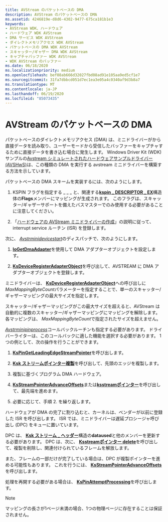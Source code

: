 ```yaml
---
title: AVStream のパケットベースの DMA
description: AVStream のパケットベースの DMA
ms.assetid: 4246819e-d8d6-4302-9477-675ca181b1e3
keywords:
- AVStream WDK、ハードウェア
- ハードウェア WDK AVStream
- DMA サービス WDK AVStream
- ダイレクトメモリアクセス WDK AVStream
- パケットベースの DMA WDK AVStream
- スキャッター/ギャザー DMA WDK AVStream
- キャプチャバッファー WDK AVStream
- WDK AVStream のバッファー
ms.date: 06/18/2020
ms.localizationpriority: medium
ms.openlocfilehash: bef08ab666d32027fbd08ad91e105aa9ed5cf1e7
ms.sourcegitcommit: 31fa7dbbcd051d7ec1ea3e05a4c0340af9d3b8a7
ms.translationtype: MT
ms.contentlocale: ja-JP
ms.lasthandoff: 06/19/2020
ms.locfileid: "85073435"
---
```

# <a name="packet-based-dma-in-avstream"></a>AVStream のパケットベースの DMA

パケットベースのダイレクトメモリアクセス (DMA) は、ミニドライバーがから直接データを読み取り、ユーザーモードから受信したバッファーをキャプチャするために直接データを書き込む場合に発生します。 Windows Driver Kit (WDK) サンプルの[Avstream シミュレートされたハードウェアサンプルドライバー (AVSHwS)](https://docs.microsoft.com/samples/microsoft/windows-driver-samples/avstream-simulated-hardware-sample-driver-avshws/)は、この種類の DMA を実行する avstream ミニドライバーを構築する方法を示しています。

パケットベースの DMA スキームを実装するには、次のようにします。

1. KSPIN フラグを指定する \_ \_ \_ と、関連する[**kspin \_ DESCRIPTOR \_ EX**](https://docs.microsoft.com/windows-hardware/drivers/ddi/ks/ns-ks-_kspin_descriptor_ex)構造体の**Flags**メンバーにマッピングが生成されます。 このフラグは、スキャッター/ギャザーサポートを備えたバスマスターでのみ使用する必要があることに注意してください。

1. 「[ハードウェアの AVStream ミニドライバーの作成](writing-avstream-minidrivers-for-hardware.md)」の説明に従って、interrupt service ルーチン (ISR) を登録します。

次に、 [*Avstrminidevicestart*](https://docs.microsoft.com/windows-hardware/drivers/ddi/ks/nc-ks-pfnksdevicepnpstart)のディスパッチで、次のようにします。

1. [**IoGetDmaAdapter**](https://docs.microsoft.com/windows-hardware/drivers/ddi/wdm/nf-wdm-iogetdmaadapter)を使用して DMA アダプターオブジェクトを設定します。

1. [**KsDeviceRegisterAdapterObject**](https://docs.microsoft.com/windows-hardware/drivers/ddi/ks/nf-ks-ksdeviceregisteradapterobject)を呼び出して、AVSTREAM に DMA アダプターオブジェクトを登録します。

ミニドライバーは、 [**KsDeviceRegisterAdapterObject**](https://docs.microsoft.com/windows-hardware/drivers/ddi/ks/nf-ks-ksdeviceregisteradapterobject)への呼び出しに*MaxMappingByteCount*パラメーターを指定することで、単一のスキャッター/ギャザーマッピングの最大サイズを指定します。

スキャッター/ギャザーマッピングがこの最大サイズを超えると、AVStream は自動的に複数のスキャッター/ギャザーマッピングにマッピングを解除します。各マッピングは、 *MaxMappingByteCount*で指定されたサイズを超えません。

[*Avstrminipinprocess*](https://docs.microsoft.com/windows-hardware/drivers/ddi/ks/nc-ks-pfnkspin)コールバックルーチンも指定する必要があります。 ドライバーライターは、このコールバックに適した機能を選択する必要があります。 1つの例として、次の操作を行うことができます。

1. [**KsPinGetLeadingEdgeStreamPointer**](https://docs.microsoft.com/windows-hardware/drivers/ddi/ks/nf-ks-kspingetleadingedgestreampointer)を呼び出します。

1. [**Ksk ストリームポインター複製**](https://docs.microsoft.com/windows-hardware/drivers/ddi/ks/nf-ks-ksstreampointerclone)を呼び出して、先頭のエッジを複製します。

1. 複製に基づくプログラム DMA ハードウェア。

1. [**KsStreamPointerAdvanceOffsets**](https://docs.microsoft.com/windows-hardware/drivers/ddi/ks/nf-ks-ksstreampointeradvanceoffsets)または[**ksstreamポインター**](https://docs.microsoft.com/windows-hardware/drivers/ddi/ks/nf-ks-ksstreampointeradvance)を呼び出して、最先端を進めます。

1. 必要に応じて、手順 2. を繰り返します。

ハードウェアが DMA の完了に割り込むと、カーネルは、ベンダーが以前に登録した ISR を呼び出します。 ISR では、ミニドライバーは遅延プロシージャ呼び出し (DPC) をキューに置いています。

DPC は、 [**Ksk ストリーム \_ ヘッダー**](https://docs.microsoft.com/windows-hardware/drivers/ddi/ks/ns-ks-ksstream_header)構造の**dataused**と他のメンバーを更新する必要があります。 DPC は、次に、 [**Ksstreamポインター delete**](https://docs.microsoft.com/windows-hardware/drivers/ddi/ks/nf-ks-ksstreampointerdelete)を呼び出して、複製を削除し、関連付けられているフレームを解放します。

また、フレームの一部だけが完了している場合は、DPC が複製ポインターを進める可能性もあります。 これを行うには、 [**KsStreamPointerAdvanceOffsets**](https://docs.microsoft.com/windows-hardware/drivers/ddi/ks/nf-ks-ksstreampointeradvanceoffsets)を呼び出します。

処理を再開する必要がある場合は、 [**KsPinAttemptProcessing**](https://docs.microsoft.com/windows-hardware/drivers/ddi/ks/nf-ks-kspinattemptprocessing)を呼び出します。

> [!NOTE]
> マッピングの長さが1ページ未満の場合、1つの物理ページに存在することは保証されません。
